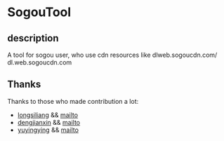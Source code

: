 # SogouTool
## description
A tool for sogou user, who use cdn resources like dlweb.sogoucdn.com/ dl.web.sogoucdn.com     


## Thanks
Thanks to those who made contribution a lot:
* [longsiliang]("http://open.wap.sogou.com/info/longsiliang") && [mailto]("mailto://longsiliang@sogou-inc.com")
* [dengjianxin]("http://open.wap.sogou.com/info/dengjianxin") && [mailto]("mailto://dengjianxin@sogou-inc.com")
* [yuyingying]("http://open.wap.sogou.com/info/yuyingying") && [mailto]("mailto://yuyingying@sogou-inc.com")